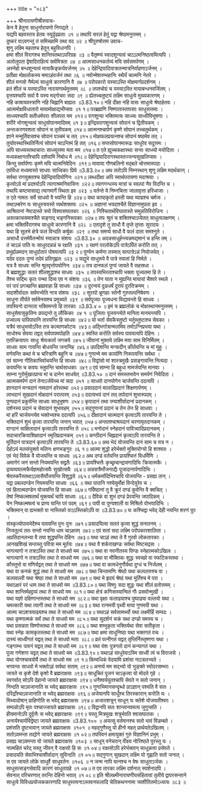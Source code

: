 +++
title = "०८३"

+++
श्रीनारायणीश्रीरुवाच-  
केन वै हेतुना साधुर्नारायणो निगद्यते ।  
यद्यपि बहवस्तत्र हेतवः स्युर्दृढव्रताः ॥१ ॥
तथापि सरलं हेतुं यद्वा श्रेष्ठमनुत्तमम् ।  
दुष्करं वाऽवगन्तुं तं समिच्छामि तथा वद ॥२ ॥
श्रीपुरुषोत्तम उवाच-  
शृणु लक्ष्मि महतश्च हेतून् बहुविधानपि ।  
क्षमा शीलं विरागश्च शान्तिस्तथाऽपरिग्रहः ॥३ ॥
वैतृष्ण्यं स्वादशून्यत्वं चाऽऽत्मनिष्ठत्वमित्यपि ।  
अलोलुपता द्वेषादिराहित्यं सर्वमित्रता ॥४ ॥
आत्मसाधनकर्तव्यं मयि सर्वसमर्पणम् ।  
अस्नेहो बन्धशून्यत्वं मायाकैङ्कर्यवर्जनम् ॥५ ॥
देहेन्द्रियादियात्रातन्मात्रनिर्वाहणाऽर्जनम् ।  
प्रतीक्षा मोक्षलोकस्य ममाऽहंवर्जनं तथा ॥६ ॥
नवोन्मेषारम्भहानिः स्थैर्यं चात्मनि नेतरे ।  
शीलं मनसो नैर्मल्यं साधुत्वे कारणानि वै ॥७ ॥
परोपकारो यस्याऽस्ति मोक्षमार्गप्रदर्शनम् ।  
व्रतं शीलं च यस्याऽस्ति नारायणार्थमुत्तमम् ॥८ ॥
तपश्चोग्रं च यस्याऽस्ति मायाबन्धनवर्जितम् ।  
वृत्तयश्चापि सर्वा वै यस्य मद्गोचरः सदा ॥९ ॥
ह्येतच्चतुष्टयं लक्ष्मि साधुत्वे मुख्यकारणम् ।  
नहि काषायवस्त्राणि नहि चिह्नानि बाह्यतः ॥3.83.१०॥
नहि दीक्षा नहि वासः साधुत्वे श्रेष्ठहेतवः ।  
आत्ममोक्षविधातारो मायामोक्षाद्यभीप्सवः ॥१ १॥
परब्रह्मणि निष्णातास्तापसाः साधुसत्तमाः ।  
साध्व्यश्चापि सतीधर्मपराः शीलपरा मम ॥१२॥
रागशून्या भक्तिमत्यः साध्व्यः साध्वीविभूषणाः ।  
शरीरे भोगशून्यत्वं साधुसोपानमादिमम् ॥१ ३॥
इन्द्रियरागशून्यत्वं सोपानं च द्वितीयकम् ।  
अन्तःकरणवशता सोपानं च तृतीयकम् ॥१४॥
आत्मनश्चार्पणं कृष्णे सोपानं तच्चतुर्थकम् ।  
ज्ञाने मन्मूर्तिवासश्च सोपानं पञ्चमं च तत् ॥१५॥
मोक्षफलप्रयत्नश्च सोपानं षष्ठमेव तत् ।  
तुर्यावस्थास्थितिर्नित्यं सोपानं चाऽन्तिमं हि तत् ॥१६॥
सप्तसोपानमारूढः साधुरेव सदुत्तमः ।  
अपि साध्व्यस्तथाचाराः साध्व्युत्तमा मता मम ॥१७॥
त एते ह्युच्चकक्षास्थाः सन्तः साध्व्यो मयोदिताः ।  
मध्यकक्षागताँश्चापि दर्शयामि निबोध मे ॥१८॥
देहेन्द्रियादिरागस्थास्तज्जन्यसुखलिप्सवः ।  
किन्तु सर्वार्पणाः कृष्णे मयि चात्मनिवेदिनः ॥१९॥
मायाया गौणबलिनो मद्बले चोत्तमास्पदाः ।  
एवंविधा मध्यमास्ते साधवः साध्विकाः प्रिये ॥3.83.२०॥
अथ ततोऽपि निम्नस्थान् शृणु लक्ष्मि मदर्थकान् ।  
सर्वथा रागयुक्ताश्च देहेन्द्रियादियोगिनः ॥२१॥
लब्धदीक्षा अपि स्वार्थपरायणा मदाश्रयाः ।  
कृत्वोऽग्रे मां प्रदर्श्याऽपि त्यागाश्रमनिवासिनः ॥२२॥
त्यागगन्धस्य मात्रां च स्वल्पां नैव विदन्ति च ।  
तथापि कष्टमासाद्य त्यागमार्गे स्थिता इव ॥२३ ॥
वर्तन्ते ये निम्नचित्ता जालावृत्ता हरिध्वजाः ।  
त एते नामतः सर्वे साधवो वै भवन्ति हि ॥२४॥
यथा काष्ठकृतो हस्ती यथा व्याघ्रश्च चर्मजः ।  
तथाऽम्बरेण यः साधुस्त्रयस्ते व्यर्थशक्तयः ॥२५ ॥
अज्ञानां भयदाश्चैते विज्ञानामुपला इव ।  
आश्रितानां नेष्टदास्ते त्रयो विश्वासघातकाः ॥२६ ॥
निश्चितार्थविघातास्ते समुन्नतिविरोधिनः ।  
असत्काचसमाश्चैते सङ्गाद् भङ्गनिरूपकाः ॥२७॥
तपः श्रुतं च शक्तिश्चाऽप्येतत् साधुत्वलक्षणम् ।  
क्षमा भक्तिर्विरागश्च साधुत्वे कारणानि वै ॥२८ ॥
एतादृशे तु साधौ वै तृप्ते तृप्ताः सुरादयः ।  
यथा हि सुलभे क्षेत्रे फलं विन्दति कर्षुकः ॥२९ ॥
तथा समर्प्य साधौ वै फलं दाता समश्नुते ।  
असाधौ दत्तमेवैतन्मोघं स्यान्नात्र संशयः ॥3.83.३० ॥
अदन्नसाधुर्हन्त्यन्नमद्यमानं च हन्ति तम् ।  
तं चाऽन्नं पाति यः साधुरदन्नन्नं च रक्षति ॥३१ ॥
रक्षणं परलोकेऽपि पात्रेऽर्पितं करोति तत् ।  
प्रभुर्ह्यन्नमदन् साधुर्दातारं पोषयत्यपि ॥३ २॥
पुण्येन कर्मणा तस्मात् सत्पात्रेऽन्नं नियोजयेत् ।  
यदेव ददतः पुण्यं तदेवं प्रतिगृह्णतः ॥२३ ॥
यद्युभे साधुरूपे वै पात्रे स्यातां हि निर्मले ।  
यत्र वै साधवः सन्ति श्रुतवृत्तोपयोगिनः ॥३४॥
तत्र दानफलं पुण्यं जायते वै सहस्रधा ।  
ये ब्रह्मशुद्धाः सततं शीलशुद्धाश्च साधवः ॥३५ ॥
तपस्यभिरताश्चापि भक्ताः पूज्यतमा हि ते ।  
तैश्च सद्भिः कृतः पन्था दिव्य एव न संशयः ॥३६ ॥
तेन याता न मुह्यन्ति मायायां चैश्वरे स्थले ।  
परं पारं प्रगच्छन्ति ब्रह्मवाहा हि साधवः ॥३७ ॥
दुरन्वयं दुःप्रधर्षं दुरापं दुरतिक्रमम् ।  
सदाशीर्वादतः सर्वमभ्येति नात्र संशयः ॥३८ ॥
सुरापो भ्रूणहाः स्तेनौ गुरुतल्पनिषेवणः ।  
साधुना तीर्यते सर्वमेनसश्च प्रमुच्यते ॥३९ ॥
सर्वपूज्याः पूज्यधना विद्यावन्तो हि साधवः ।  
तपस्विनो दानरता भक्तिमन्तो हि तारकाः ॥3.83.४ ० ॥
इमं च ब्रह्मलोकं च मोक्षस्थानमनुत्तमम् ।  
साधुसेवासुकृतिनः प्रपद्यन्ते तु लौकिकाः ॥४ १ ॥
पूजिताः पूजयन्त्येते मानिता मानयन्त्यपि ।  
प्रज्वाल्य पापिपापानि तारयन्ति हि साधवः ॥४२॥
यो भर्ता सेवकैस्तुष्टो भर्तुस्तुष्टाश्च सेवकाः ।  
यत्रैवं साधुभावोऽस्ति तत्र कल्याणकोटयः ॥४३॥
अद्भिर्गात्रान्मलमिव तमोऽग्निप्रभया यथा ।  
साधोश्च सेवया तद्वत् सर्वपापमपोहति ॥४४॥
स्वस्ति करोति सर्वस्य पावयत्यपि देहिनः ।  
एतत्क्रियापरः साधुः श्रेयःकर्ता जगत्त्रये ॥४५॥
जीवानां मुक्तये लक्ष्मि मया साम विनिर्मितम् ।  
साधवः साम गायन्ति बोधयन्ति जनानिह ॥४६॥
उपदिशन्ति मन्त्रादीन् कीर्तयन्ति च मां मुहुः ।  
वर्णयन्ति कथां मे च चरित्राणि बहूनि च ॥४७॥
गुणान्मे मम कार्याणि निरूपयन्ति सर्वथा ।  
एवं साम्ना गीतिकाभिर्वाचयन्ति हि साधवः ॥४८॥
विद्वांसो मां शास्त्रमुखैः प्रसङ्गायन्ति नित्यदा ।  
कवयन्ति च कवयः स्तुवन्ति चार्थसाधकाः ॥४९॥
एवं साम्ना हि बहुधा मामर्जयन्ति मानवाः ।  
साम्ना गुरोर्मुखात्प्राप्य मां च दानेन साधयेत् ॥3.83.५० ॥
दानं समस्तभावेन समर्पणं निवेदिता ।  
आत्मसमर्पणं दानं तेनाऽर्जयेच्च मां सदा ॥५१ ॥
साधवो दानयोगेन चार्जयन्ति ददत्यपि ।  
ज्ञानदानं मन्त्रदानं नामदानं हरेस्तथा ॥५२॥
प्रसाददानं मालादिप्रदानं शिक्षणार्पणम् ।  
लाभदानं सुखदानं मोक्षदानं परात्परम् ॥५३॥
ददत्यभयं दानं तत् तपोदानं शुभास्पदम् ।  
पुण्यदानं प्रकुर्वन्ति साधवः साधुभूषणः ॥५४॥
कृपादानं तथा रम्याशीर्वादानां प्रदानकम् ।  
दर्शनस्य प्रदानं च सेवादानं शुभावहम् ॥५५॥
सद्गुणानां प्रदानं च तेन तेन हि साधवाः ।  
मां हरिं चार्जयन्त्येव भक्तेभ्यश्च ददत्यपि ॥५६॥
दीक्षादानं चात्मदानं कृत्वाऽपि तारयन्ति ते ।  
भक्तिदानं शुभं कृत्वा तारयन्ति जनान् भवात् ॥५७॥
अन्ततश्चाश्रयदानं चरणामृतदानकम् ।  
वाग्दानं साक्षितादानं कृत्वाऽपि तारयन्ति ते ॥५८॥
मनोदानं स्नेहदानं पावित्र्यादिप्रदानकम् ।  
सदाचारक्रियाशिक्षादानं स्मृतिप्रदानकम् ॥५९॥
कण्ठीदानं चिह्नदानं कृत्वाऽपि तारयन्ति ते ।  
मूर्तिदानं पात्रदानं कृत्वाऽपि तारयन्ति ते ॥3.83.६०॥
अथ भेदं योजयन्ति दानं साम च यत्र न ।  
देहोऽयं मलसंयुक्तो मलिनः क्षणभङ्गुरः ॥६ १॥
आत्मा शुद्धो हरेर्भक्तो मुक्तियोग्यो हि शाश्वतः ।  
एवं भेदं विवेकं वै योजयन्ति च साधवः ॥६२॥
अथ दण्डं वर्तयन्ति प्रायश्चित्तं विधर्मिणि ।  
अमार्गगं जनं सन्तो नियमयन्ति सद्व्रतैः ॥६३॥
प्रायश्चित्तैः कृच्छ्रचान्द्रायणादिभिः क्रियात्मकैः ।  
द्रव्यव्ययात्मकैर्यज्ञमहोत्सवैः सुखोत्सवैः ॥६४॥
अन्नसत्रैर्भोजनाद्यैः पूजादानार्पणादिभिः ।  
श्रेयस्करैस्तथाऽऽयासैर्योजयन्ति विशुद्धये ॥६५॥
धर्मकर्मादिभिश्चापि योजयन्ति - प्रसह्य तान् ।  
यद्वा प्रबलदण्डेन नियमयन्ति साधवः ॥६६ ॥
यथा पापानि नश्येयुर्मोक्षं विन्देयुरेव च ।  
एवं हितात्मदण्डेन योजयन्ति हि साधवः ॥६७॥
गर्विष्ठानां तु वै क्रूरं दण्डं कुर्वन्ति वै क्वचित् ।  
तेषां निष्कल्मषतार्थं मुक्त्यर्थं चापि साधवः ॥६८॥
दैविकं वा शुभं दण्डं प्रेरयन्ति जपादिकम् ।  
येन निष्कल्मषत्वं च प्राप्य यान्ति परं पदम् ॥६९॥
पापी वा पुण्यशाली वा मिश्रितो वोभयादिभिः ।  
भक्तिमान् वा ह्यभक्तो वा नास्तिको वाऽऽस्तिकोऽपि वा ॥3.83.७०॥
यः कश्चिद्वा भवेद् देही नयन्ति शरणं पुरः ।  
संस्कृत्योपायभेदैश्च पावयन्ति पुनः पुनः ॥७१॥
प्रसादयित्वा सततं कृत्वा शुद्धं सनातनम् ।  
निजतुल्यं ततः सन्तो नयन्ति धाम चाऽक्षरम् ॥७२॥
एवं सतां सदा लक्ष्मि परोपकारशालिता ।  
अप्रतिदानलभ्या वै तया शुद्ध्यन्ति देहिनः ॥७३॥
यथा चाऽहं तथा ते वै गुरवो लोकतारकाः ।  
आनखशिखं सन्तस्तु पवित्रा मम मूर्तयः ॥७४॥
यथा वै शर्कराखण्डः सर्वथा मिष्टसद्रसः ।  
भागत्यागो न तत्राऽस्ति तथा ते साधवो मम ॥७५॥
यथा वा नवनीतस्य पिण्डः स्नेहात्मकोऽखिलः ।  
भागत्यागो न तत्राऽस्ति तथा ते साधवो मम ॥७६॥
यथा वा मौक्तिकः शुद्धः स्वच्छो वा स्फटिकस्तथा ।  
कौस्तुभो वा मणिर्यद्वत् तथा ते साधवो मम ॥७७॥
यथा वा कामधेनुर्गौर्यथा दुग्धं च निर्जलम् ।  
यथा वा कनकं शुद्धं तथा ते साधवो मम ॥७८॥
यथा चिन्तामणिः श्रेष्ठो यथा कल्पतरुश्च वा ।  
कल्पवल्ली यथा श्रेष्ठा तथा ते साधवो मम ॥७९॥
यथा मे हृदयं श्रेष्ठं यथा मूर्तिश्च मे परा ।  
यथाऽक्षरं परं धाम तथा ते साधवो मम ॥3.83.८०॥
यथा विष्णुः सदा शुद्धः यथा शीलं व्रतोत्तमम् ।  
यथा शान्तिर्महद्द्रव्यं तथा ते साधवो मम ॥८१॥
यथा क्षेत्रं कणिसस्यान्वितं गौः प्रसवोन्मुखी ।  
यथा यज्ञो दक्षिणान्तस्तथा ते साधवो मम ॥८२॥
यथा वृक्षाः फलाढ्याश्च पुष्पाढ्या वल्लयो यथा ।  
चमत्कारी यथा त्यागी तथा ते साधवो मम ॥८३॥
यथा रत्नमयी पृथ्वी माया गुणमयी यथा ।  
आत्मा चाऽशत्रयाढ्यश्च तथा ते साधवो मम ॥८४॥
यथाऽहं सर्वसामर्थ्यो यथा लक्ष्मीर्हि सम्पदः ।  
यथा कृष्णात्मकं सर्वं तथा ते साधवो मम ॥८५॥
यथा सुदर्शनं चक्रं यथा दण्डो यमस्य च ।  
यथा प्रसन्नता विष्णोस्तथा ते साधवो मम ॥८६॥
यथा शम्भुकृता भक्तिर्यथा सेवा सतीकृता ।  
यथा स्नेहः कामकृतस्तथा ते साधवो मम ॥८७॥
यथा क्षमा साधुनिष्ठा यथा भक्तगतं वचः ।  
दास्यं साध्वीगतं यद्वत् तथा ते साधवो मताः ॥८८॥
व्रतं पत्नीगतं यद्वत् तृप्तिर्निस्तृष्णगा यथा ।  
गङ्गाम्भः पावनं यद्वत् तथा ते साधवो मम ॥८९॥
यथा वंशः पुत्रगतो दानं कन्यागतं यथा ।  
पूजा गणेशगा यद्वत् तथा ते साधवो मम ॥3.83.९०॥
यथाऽहं साधुरेवाऽस्मि साध्वी त्वं च विराजसे ।  
यथा योगश्चावयोर्वै तथा ते साधवो मम ॥९ १॥
किम्वधिकं वेदयामि प्रशंसा नाऽत्रलभ्यते ।  
भगवन्तः साधवो मे भक्तोऽहं सर्वथा सताम् ॥९२॥
अनर्प्य मम सद्भ्यो यो भुङ्क्ते स्वोदरसम्भरः ।  
जायते स कृशे देशे कृशो वै ब्रह्मराक्षसः ॥९३॥
साधूचितं पूजनं चाऽकृत्वा यो मोदते गृहे ।  
स्वगर्वात् सोऽपि देहान्ते जायते ब्रह्मराक्षसः ॥९४॥
धनैश्वर्ययुतश्चापि सेवते न सतो जनान् ।  
निन्दति चाऽवजानाति स भवेद् ब्रह्मराक्षसः ॥९५॥
गुणाभिमानसन्दृब्धो प्राऽज्ञान् पश्यति वै सतः ।  
दरिद्राँश्चाऽवजानाति स भवेद् ब्रह्मराक्षसः ॥९६॥
अजेयानपि साधूँश्च तिरस्कारान् करोति यः ।  
मिथ्यादोषान् प्राहिणोति स भवेद् ब्रह्मराक्षसः ॥९७॥
अजातशत्रून् साधून् यः क्लेशे योजयतीश्वरः ।  
सम्पन्नोऽपि मृतः पश्चाज्जायते ब्रह्मराक्षसः ॥९८॥
विद्वानपि सतः शान्तानवमत्य जुगुप्सति ।  
हीयमानोऽपि दुर्वृत्तैः स भवेद् ब्रह्मराक्षसः ॥९९॥
यस्तु मित्रमुखः शत्रुर्भवति श्वासघातकः ।  
अनार्यश्चार्यविद्वेष्टा जायते ब्रह्मराक्षसः ॥3.83.१०० ॥
अयत्सु वर्तमानश्च सतो भावं विडम्बते ।  
प्रशंसति दुष्टभावान् जायते ब्रह्मराक्षसः ॥१०१ ॥
महद्गुणैस्तु यो हीनो महत् प्रार्थयतेऽखिलम् ।  
सतोऽवमन्ता तद्योगे जायते ब्रह्मराक्षसः ॥१ ०२॥
तपस्विनं क्षमायुक्तं गुरुं विज्ञानिनं प्रभुम् ।  
प्रसह्य चाऽवमन्ता यो जायते ब्रह्मराक्षसः ॥१०३ ॥
साधून् वनेचरान् वीक्ष्य नोत्तिष्ठते पुरस्तु यः ।  
नात्महितं चरेद् यस्तु जीवन् वै राक्षसो हि सः ॥१ ०४॥
राक्षसोऽपि हरेर्भक्तान् साधून्नत्वा प्रसेवते ।  
प्रसादयति सेवाभिश्चाशीर्वादान् सुविन्दति ॥१ ०५॥
सद्गुणान् सुखदान् लक्ष्मि यो गृह्णाति सतो जनात् ।  
स एव जायते लोके साधुर्वै साधुवर्तनः ॥१०६ ॥
न जन्म नापि यत्नश्च न वेषः साधुताऽर्जकः ।  
साधुसत्सङ्गसेवादि कारणं साधुताग्रहे ॥१ ०७॥
त एव तारका लक्ष्मि दर्शनात् स्पर्शनादपि ।  
सेवनात् परिचरणात् तरन्ति देहिनो भवात् ॥१ ०८॥
इति श्रीलक्ष्मीनारायणीयसंहितायां तृतीये द्वापरसन्ताने साधुत्वे विविधप्रयोजककारणादि साधुस्तवनाऽस्तवनफलादि चेतिकथननामा त्र्यशीतितमोऽध्यायः ॥८३ ॥
    
